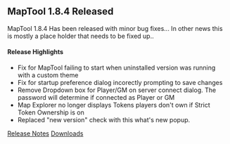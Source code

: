 ## MapTool 1.8.4 Released
MapTool 1.8.4 Has been released with minor bug fixes... In other news this is mostly a place holder that needs to be fixed up..
#### Release Highlights
* Fix for MapTool failing to start when uninstalled version was running with a custom theme
* Fix for startup preference dialog incorectly prompting to save changes
* Remove Dropdown box for Player/GM on server connect dialog. The password will determine if connected as Player or GM
* Map Explorer no longer displays Tokens players don't own if Strict Token Ownership is on
* Replaced "new version" check with this what's new popup.


[Release Notes]() [Downloads]()
